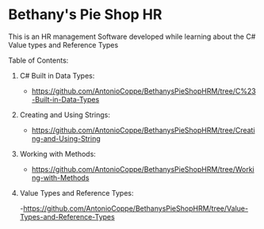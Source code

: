 # Bethany's Pie Shop HR  

This is an HR management Software developed while learning about the C# Value types and Reference Types

Table of Contents:

1. C# Built in Data Types:  

    - <https://github.com/AntonioCoppe/BethanysPieShopHRM/tree/C%23-Built-in-Data-Types>

2. Creating and Using Strings:

    - <https://github.com/AntonioCoppe/BethanysPieShopHRM/tree/Creating-and-Using-String>

3. Working with Methods:

    - <https://github.com/AntonioCoppe/BethanysPieShopHRM/tree/Working-with-Methods>  

4. Value Types and Reference Types:

    -<https://github.com/AntonioCoppe/BethanysPieShopHRM/tree/Value-Types-and-Reference-Types>
